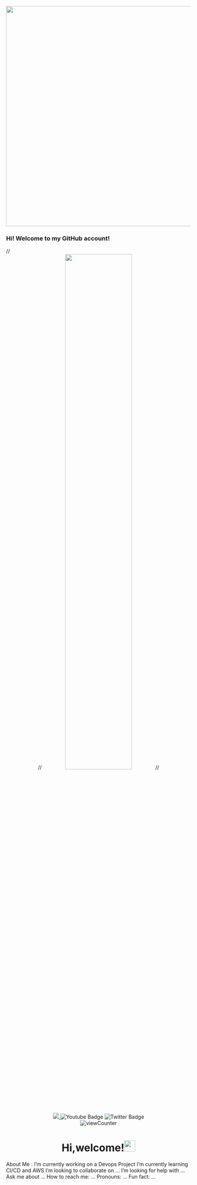 <img src="https://encrypted-tbn0.gstatic.com/images?q=tbn:ANd9GcSz289-mHJvcSxkbDhYuj33Tta_gSv2MzuBeQ&usqp=CAU"  width="800" height="600">
<h3>Hi! Welcome to my GitHub account! </h3>
//<div align="center">
// <img src="https://github.com/AccountNameYazin/RepoIsminiyazin/blob/main/gorselLinki" width="60%" height="60%" >
//</div>


<div id="badges" align="center">
    <a href="www.linkedin.com/in/davisadamcan">
      <img src="https://img.shields.io/badge/LinkedIn-blue?logo=linkedin&logoColor=white&style=for-the-badge" >
    </a>
    <img src="https://img.shields.io/badge/YouTube-red?style=for-the-badge&logo=youtube&logoColor=white" alt="Youtube Badge"/>
    <img src="https://img.shields.io/badge/Twitter-blue?style=for-the-badge&logo=twitter&logoColor=white" alt="Twitter Badge"/>
</div>
 <div id="badges" align="center">
    <img align="center" src="https://komarev.com/ghpvc/?username=emryduman&style=flat-square&color=blue" alt="viewCounter"/>
</div>
<h1 align="center">
     Hi,welcome!<img src="https://media.giphy.com/media/hvRJCLFzcasrR4ia7z/giphy.gif" width="30px"/>
</h1>



About Me :
 I’m currently working on a Devops Project
 I’m currently learning CI/CD and AWS
 I’m looking to collaborate on ...
 I’m looking for help with ...
 Ask me about ...
 How to reach me: ...
 Pronouns: ...
 Fun fact: ...
